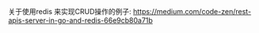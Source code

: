 
关于使用redis 来实现CRUD操作的例子:
https://medium.com/code-zen/rest-apis-server-in-go-and-redis-66e9cb80a71b

